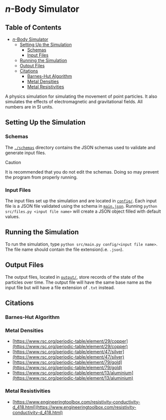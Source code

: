 # *n*-Body Simulator

## Table of Contents

- [*n*-Body Simulator](#n-body-simulator)
  - [Setting Up the Simulation](#setting-up-the-simulation)
    - [Schemas](#schemas)
    - [Input Files](#input-files)
  - [Running the Simulation](#running-the-simulation)
  - [Output Files](#output-files)
  - [Citations](#citations)
    - [Barnes-Hut Algorithm](#barnes-hut-algorithm)
    - [Metal Densities](#metal-densities)
    - [Metal Resistivities](#metal-resistivities)

A physics simulation for simulating the movement of point particles.
It also simulates the effects of electromagnetic and gravitational fields.
All numbers are in SI units.

## Setting Up the Simulation

### Schemas

The [`./schemas`](./schemas/) directory contains the JSON schemas used to validate and generate input files.

> [!Caution]
> It is recommended that you do not edit the schemas.
> Doing so may prevent the program from properly running.

### Input Files

The input files set up the simulation and are located in [`config/`](./config/).
Each input file is a JSON file validated using the schema in [`main.json`](./schemas/main.json).
Running `python src/files.py <input file name>` will create a JSON object filled with default values.

## Running the Simulation

To run the simulation, type `python src/main.py config/<input file name>`.
The file name should contain the file extension(i.e. `.json`).

## Output Files

The output files, located in [`output/`](./output/), store records of the state of the particles over time.
The output file will have the same base name as the input file but will have a file extension of `.txt` instead.

## Citations

### Barnes-Hut Algorithm

### Metal Densities

- [https://www.rsc.org/periodic-table/element/29/copper](https://www.rsc.org/periodic-table/element/29/copper)
- [https://www.rsc.org/periodic-table/element/47/silver](https://www.rsc.org/periodic-table/element/47/silver)
- [https://www.rsc.org/periodic-table/element/79/gold](https://www.rsc.org/periodic-table/element/79/gold)
- [https://www.rsc.org/periodic-table/element/13/aluminium](https://www.rsc.org/periodic-table/element/13/aluminium)

### Metal Resistivities

- [https://www.engineeringtoolbox.com/resistivity-conductivity-d_418.html](https://www.engineeringtoolbox.com/resistivity-conductivity-d_418.html)
